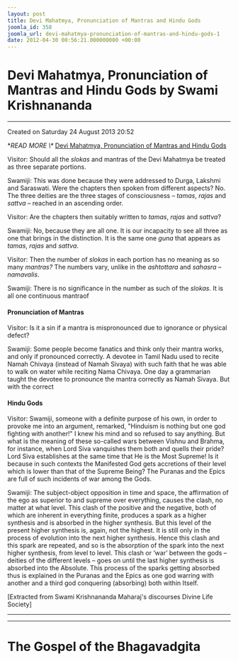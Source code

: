 ```yaml
---
layout: post
title: Devi Mahatmya, Pronunciation of Mantras and Hindu Gods
joomla_id: 358
joomla_url: devi-mahatmya-pronunciation-of-mantras-and-hindu-gods-1
date: 2012-04-30 00:56:21.000000000 +00:00
---
```

# Devi Mahatmya, Pronunciation of Mantras and Hindu Gods by Swami Krishnananda

* * *

Created on Saturday 24 August 2013 20:52

**READ MORE \\\** [Devi Mahatmya, Pronunciation of Mantras and Hindu Gods](http://www.swami-krishnananda.org/disc/disc_131.html)

Visitor: Should all the _slokas_ and mantras of the Devi Mahatmya be treated as three separate portions.

Swamiji: This was done because they were addressed to Durga, Lakshmi and Saraswati. Were the chapters then spoken from different aspects? No. The three deities are the three stages of consciousness – _tamas_, _rajas_ and _sattva_ – reached in an ascending order.

Visitor: Are the chapters then suitably written to _tamas_, _rajas_ and _sattva_?

Swamiji: No, because they are all one. It is our incapacity to see all three as one that brings in the distinction. It is the same one _guna_ that appears as _tamas_, _rajas_ and _sattva_.

Visitor: Then the number of _slokas_ in each portion has no meaning as so many _mantras?_ The numbers vary, unlike in the _ashtottara_ and _sahasra_ – _namavalis_.

Swamiji: There is no significance in the number as such of the _slokas._ It is all one continuous mantraof
#### Pronunciation of Mantras

Visitor: Is it a sin if a mantra is mispronounced due to ignorance or physical defect?

Swamiji: Some people become fanatics and think only their mantra works, and only if pronounced correctly. A devotee in Tamil Nadu used to recite Namah Chivaya (instead of Namah Sivaya) with such faith that he was able to walk on water while reciting Nama Chivaya. One day a grammarian taught the devotee to pronounce the mantra correctly as Namah Sivaya. But with the correct
#### Hindu Gods

Visitor: Swamiji, someone with a definite purpose of his own, in order to provoke me into an argument, remarked, "Hinduism is nothing but one god fighting with another!" I knew his mind and so refused to say anything. But what is the meaning of these so-called wars between Vishnu and Brahma, for instance, when Lord Siva vanquishes them both and quells their pride? Lord Siva establishes at the same time that He is the Most Supreme! Is it because in such contexts the Manifested God gets accretions of their level which is lower than that of the Supreme Being? The Puranas and the Epics are full of such incidents of war among the Gods.

Swamiji: The subject-object opposition in time and space, the affirmation of the ego as superior to and supreme over everything, causes the clash, no matter at what level. This clash of the positive and the negative, both of which are inherent in everything finite, produces a spark as a higher synthesis and is absorbed in the higher synthesis. But this level of the present higher synthesis is, again, not the highest. It is still only in the process of evolution into the next higher synthesis. Hence this clash and this spark are repeated, and so is the absorption of the spark into the next higher synthesis, from level to level. This clash or ‘war’ between the gods – deities of the different levels – goes on until the last higher synthesis is absorbed into the Absolute. This process of the sparks getting absorbed thus is explained in the Puranas and the Epics as one god warring with another and a third god conquering (absorbing) both within Itself.

[Extracted from Swami Krishnananda Maharaj's discourses Divine Life Society]

* * *



* * *



# The Gospel of the Bhagavadgita

